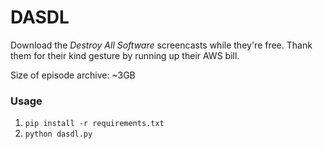 # DASDL

Download the *Destroy All Software* screencasts while they're free. Thank them for their kind gesture by running up their AWS bill.

Size of episode archive: ~3GB 

### Usage

1. `pip install -r requirements.txt`
2. `python dasdl.py`
